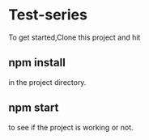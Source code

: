 # Test-series

To get started,Clone this project and hit
## npm install 
in the project directory.
## npm start
to see if the project is working or not.
